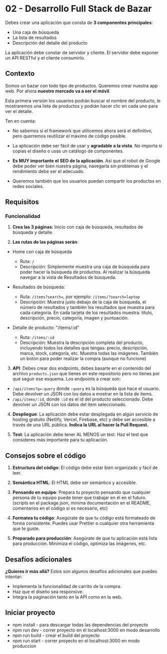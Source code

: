 # 02 - Desarrollo Full Stack de Bazar

Debes crear una aplicación que consta de **3 componentes principales**:

- Una caja de búsqueda
- La lista de resultados
- Descripción del detalle del producto

La aplicación debe constar de servidor y cliente. El servidor debe exponer un API RESTful y el
cliente consumirlo.

## Contexto

Somos un bazar con todo tipo de productos. Queremos crear nuestra app web. Por ahora **nuestro
mercado va a ser el móvil**.

Esta primera versión los usuarios podrán buscar el nombre del producto, le mostraremos una lista de
productos y podrán hacer clic en cada uno para ver el detalle.

Ten en cuenta:

- No sabemos si el framework que utilicemos ahora será el definitivo, pero querremos reutilizar el
  máximo de código posible.

- La aplicación debe ser fácil de usar y **agradable a la vista**. No importa si copias el diseño o
  usas un catálogo de componentes.

- **Es MUY importante el SEO de la aplicación**. Así que el robot de Google debe poder ver bien
  nuestra página, navegarla sin problemas y el rendimiento debe ser el adecuado.

- Queremos también que los usuarios puedan compartir los productos en redes sociales.

## Requisitos

### Funcionalidad

1. **Crea las 3 páginas**: Inicio con caja de búsqueda, resultados de búsqueda y detalle.

2. **Las rutas de las páginas serán**:

- Home con caja de búsqueda

  - Ruta: `/`
  - Descripción: Simplemente muestra una caja de búsqueda para poder hacer la búsqueda de productos.
    Al realizar la búsqueda navegar a la vista de Resultados de búsqueda.

- Resultados de búsqueda:

  - Ruta: `/items?search=`, por ejemplo: `/items/?search=laptop`
  - Descripción: Muestra justo debajo de la caja de búsqueda, el número de resultados y también los
    resultados que muestra para cada categoría. En cada tarjeta de los resultados muestra: título,
    descripción, precio, categoría, imagen y puntuación.

- Detalle de producto: "/items/:id"
  - Ruta: `/items/:id`
  - Descripción: Muestra la descripción completa del producto, incluyendo todos los detalles que
    tengas: precio, descripción, marca, stock, categoría, etc. Muestra todas las imágenes. También
    un botón para poder realizar la compra (aunque no funcione)

3. **API**: Debes crear dos endpoints, debes basarte en el contenido del archivo `products.json` que
   tienes en este repositorio pero no tienes por qué seguir ese esquema. Los endpoints a crear son:

- `/api/items?q=:query` donde `:query` es la búsqueda que hace el usuario. Debe devolver un JSON con
  los datos a mostrar en la lista de items.
- `/api/items/:id`, donde `:id` es el id del producto seleccionado. Debe devolver un JSON con los
  datos del item seleccionado.

4. **Despliegue**: La aplicación debe estar desplegada en algún servicio de hosting gratuito
   (Netlify, Vercel, Firebase, etc) y debe ser accesible a través de una URL pública. **Indica la
   URL al hacer la Pull Request.**

5. **Test**: La aplicación debe tener AL MENOS un test. Haz el test que consideres más importante
   para tu aplicación.

## Consejos sobre el código

1. **Estructura del código**: El código debe estar bien organizado y fácil de leer.

2. **Semántica HTML**: El HTML debe ser semántico y accesible.

3. **Pensando en equipo**: Prepara tu proyecto pensando que cualquier persona de tu equipo puede
   tener que trabajar en él en el futuro. (scripts en el package.json, mínima documentación en el
   README, comentarios en el código si es necesario, etc)

4. **Formatea tu código**: Asegúrate de que tu código está formateado de forma consistente. Puedes
   usar Prettier o cualquier otra herramienta que te guste.

5. **Preparado para producción**: Asegúrate de que tu aplicación está lista para producción.
   Minimiza el código, optimiza las imágenes, etc.

## Desafíos adicionales

**¿Quieres ir más allá?** Estos son algunos desafíos adicionales que puedes intentar:

- Implementa la funcionalidad de carrito de la compra.
- Haz que el diseño sea responsive.
- Integra la paginación tanto en la API como en la web.

## Iniciar proyecto

- npm install - para descargar todas las dependencias del proyecto
- npm run dev - correr proyecto en el localhost:3000 en modo desarrollo
- npm run build - crear el build del proyecto
- npm run start - correr proyecto en el localhost:3000 en modo produccion
